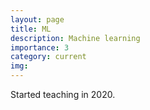 ```yaml
---
layout: page
title: ML
description: Machine learning
importance: 3
category: current
img:
---
```


Started teaching in 2020.